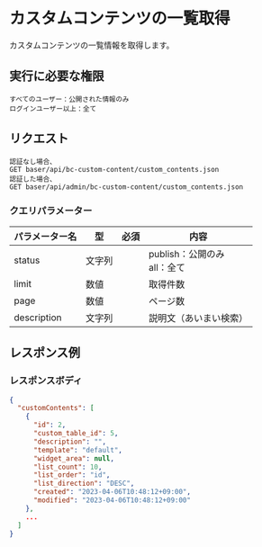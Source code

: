 # カスタムコンテンツの一覧取得

カスタムコンテンツの一覧情報を取得します。

## 実行に必要な権限

```
すべてのユーザー：公開された情報のみ
ログインユーザー以上：全て
```

## リクエスト
```
認証なし場合、
GET baser/api/bc-custom-content/custom_contents.json
認証した場合、
GET baser/api/admin/bc-custom-content/custom_contents.json
```

### クエリパラメーター

| パラメーター名   | 型   | 必須  | 内容                |
|-----------|-----|-----|-------------------|
| status            | 文字列 |  | publish：公開のみ<br>all：全て |
| limit             | 数値  |  |  取得件数                                     |
| page              | 数値  |  | ページ数                                     |
| description   | 文字列 |  |  説明文（あいまい検索）                      |

## レスポンス例

### レスポンスボディ

```json
{
  "customContents": [
    {
      "id": 2,
      "custom_table_id": 5,
      "description": "",
      "template": "default",
      "widget_area": null,
      "list_count": 10,
      "list_order": "id",
      "list_direction": "DESC",
      "created": "2023-04-06T10:48:12+09:00",
      "modified": "2023-04-06T10:48:12+09:00"
    },
    ...
  ]
}
```
